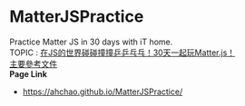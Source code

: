 # MatterJSPractice
Practice Matter JS in 30 days with iT home.\
TOPIC : [在JS的世界碰碰撞撞乒乒乓乓！30天一起玩Matter.js！](https://ithelp.ithome.com.tw/users/20142057/articles)\
[主要參考文件](https://brm.io/matter-js/docs/)\
**Page Link**
- https://ahchao.github.io/MatterJSPractice/
